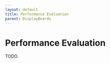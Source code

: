 ```yaml
---
layout: default
title: Performance Evaluation
parent: DisplayBoards
---
```


# Performance Evaluation

TODO.
